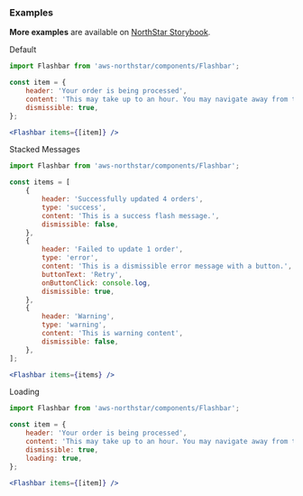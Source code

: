 ### Examples

**More examples** are available on <a href="https://storybook.northstar.aws-prototyping.cloud/?path=/story/flashbar" target="_blank">NorthStar Storybook</a>.

Default
```jsx
import Flashbar from 'aws-northstar/components/Flashbar';

const item = {
    header: 'Your order is being processed',
    content: 'This may take up to an hour. You may navigate away from this page.',
    dismissible: true,
};

<Flashbar items={[item]} />
```

Stacked Messages
```jsx
import Flashbar from 'aws-northstar/components/Flashbar';

const items = [
    {
        header: 'Successfully updated 4 orders',
        type: 'success',
        content: 'This is a success flash message.',
        dismissible: false,
    },
    {
        header: 'Failed to update 1 order',
        type: 'error',
        content: 'This is a dismissible error message with a button.',
        buttonText: 'Retry',
        onButtonClick: console.log,
        dismissible: true,
    },
    {
        header: 'Warning',
        type: 'warning',
        content: 'This is warning content',
        dismissible: false,
    },
];

<Flashbar items={items} />
```

Loading 
```jsx
import Flashbar from 'aws-northstar/components/Flashbar';

const item = {
    header: 'Your order is being processed',
    content: 'This may take up to an hour. You may navigate away from this page',
    dismissible: true,
    loading: true,
};
    
<Flashbar items={[item]} />
```

